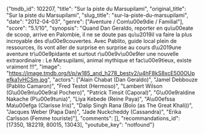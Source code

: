 {"tmdb_id": 102207, "title": "Sur la piste du Marsupilami", "original_title": "Sur la piste du Marsupilami", "slug_title": "sur-la-piste-du-marsupilami", "date": "2012-04-03", "genre": ["Aventure / Com\u00e9die / Familial"], "score": "5.1/10", "synopsis": "Quand Dan Geraldo, reporter en qu\u00eate de scoop, arrive en Palombie, il ne se doute pas qu\u2019il va faire la plus incroyable des d\u00e9couvertes. Avec Pablito, guide local plein de ressources, ils vont aller de surprise en surprise au cours d\u2019une aventure tr\u00e9pidante et surtout r\u00e9v\u00e9ler une nouvelle extraordinaire : Le Marsupilami, animal mythique et fac\u00e9tieux, existe vraiment !!!", "image": "https://image.tmdb.org/t/p/w185_and_h278_bestv2/u4hF8kS8xcE500OUpefka1vHCSm.jpg", "actors": ["Alain Chabat (Dan Geraldo)", "Jamel Debbouze (Pablito Camaron)", "Fred Testot (Hermoso)", "Lambert Wilson (G\u00e9n\u00e9ral Pochero)", "Patrick Timsit (Caporal)", "G\u00e9raldine Nakache (P\u00e9tunia)", "Liya Kebede (Reine Paya)", "A\u00efssa Ma\u00efga (Clarisse Iris)", "Dalip Singh Rana (Bolo (as The Great Khali))", "Jacques Weber (Papa Dan)", "Jade Nuckcheddy (Cassandra)", "Erika Carlsson (Femme touriste)"], "comments": [], "recommandations_id": [17350, 182219, 80015, 13043], "youtube_key": "notfound"}